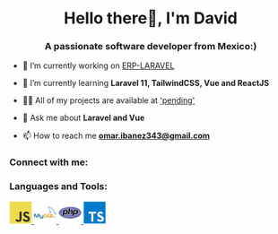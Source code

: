 <h1 align="center">Hello there👋, I'm David</h1>
<h3 align="center">A passionate software developer from Mexico:)</h3>

- 🔭 I’m currently working on [ERP-LARAVEL](https://github.com/Balbi01/erp_laravel_ver1)

- 🌱 I’m currently learning **Laravel 11, TailwindCSS, Vue and ReactJS**

- 👨‍💻 All of my projects are available at ['pending']('pending')

- 💬 Ask me about **Laravel and Vue**

- 📫 How to reach me **omar.ibanez343@gmail.com**

<h3 align="left">Connect with me:</h3>
<p align="left">
</p>

<h3 align="left">Languages and Tools:</h3>
<p align="left"> <a href="https://developer.mozilla.org/en-US/docs/Web/JavaScript" target="_blank" rel="noreferrer"> <img src="https://raw.githubusercontent.com/devicons/devicon/master/icons/javascript/javascript-original.svg" alt="javascript" width="40" height="40"/> </a> <a href="https://www.mysql.com/" target="_blank" rel="noreferrer"> <img src="https://raw.githubusercontent.com/devicons/devicon/master/icons/mysql/mysql-original-wordmark.svg" alt="mysql" width="40" height="40"/> </a> <a href="https://www.php.net" target="_blank" rel="noreferrer"> <img src="https://raw.githubusercontent.com/devicons/devicon/master/icons/php/php-original.svg" alt="php" width="40" height="40"/> </a> <a href="https://www.typescriptlang.org/" target="_blank" rel="noreferrer"> <img src="https://raw.githubusercontent.com/devicons/devicon/master/icons/typescript/typescript-original.svg" alt="typescript" width="40" height="40"/> </a> </p>
